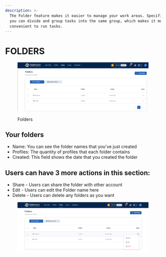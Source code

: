 ```yaml
---
description: >-
  The Folder feature makes it easier to manage your work areas. Specifically,
  you can divide and group tasks into the same group, which makes it much more
  convenient to run tasks.
---
```


# FOLDERS

<figure><img src="../.gitbook/assets/26.png" alt=""><figcaption><p>Folders</p></figcaption></figure>

## Your folders

* Name: You can see the folder names that you've just created
* Profiles: The quantity of profiles that each folder contains
* Created: This field shows the date that you created the folder

## Users can have 3 more actions in this section:

* Share - Users can share the folder with other account
* Edit - Users can edit the Folder name here
* Delete - Users can delete any folders as you want

<figure><img src="../.gitbook/assets/27.png" alt=""><figcaption></figcaption></figure>

